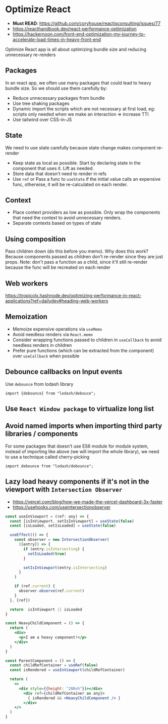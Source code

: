 # Optimize React

- **Must READ**: <https://github.com/coryhouse/reactjsconsulting/issues/77>
- <https://reacthandbook.dev/react-performance-optimization>
- <https://hackernoon.com/front-end-optimization-my-journey-to-accelerate-load-times-in-heavy-front-end>

Optimize React app is all about optimizing bundle size and reducing unnecessary re-renders

## Packages

In an react app, we often use many packages that could lead to heavy bundle size. So we should use them carefully by:

- Reduce unnecessary packages from bundle
- Use tree shaking packages
- Dynamic import the scripts which are not necessary at first load, eg: scripts only needed when we make an interaction => increase TTI
- Use tailwind over CSS-in-JS 

## State

We need to use state carefully because state change makes component re-render

- Keep state as local as possible. Start by declaring state in the component that uses it. Lift as needed.
- Store data that doesn't need to render in refs
- Use `ref` or Pass a func to `useState` if the initial value calls an expensive func, otherwise, it will be re-calculated on each render.

## Context

- Place context providers as low as possible. Only wrap the components that need the context to avoid unnecessary renders.
- Separate contexts based on types of state

## Using composition

Pass children down (do this before you memo). Why does this work? Because components passed as children don’t re-render since they are just props. Note: don't pass a function as a child, since it'll still re-render because the func will be recreated on each render

## Web workers

<https://tropicolx.hashnode.dev/optimizing-performance-in-react-applications?ref=dailydev#heading-web-workers>

## Memoization

- Memoize expensive operations via `useMemo`
- Avoid needless renders via `React.memo`
- Consider wrapping functions passed to children in `useCallback` to avoid needless renders in children
- Prefer pure functions (which can be extracted from the component) over `useCallback` when possible

## Debounce callbacks on Input events

Use `debounce` from lodash library

`import {debounce} from "lodash/debouce";`

## Use `React Window package` to virtualize long list

## Avoid named imports when importing third party libraries / components

For some packages that doesn't use ES6 module for module system, instead of importing like above (we will import the whole library), we need to use a technique called cherry-picking

`import debounce from "lodash/debounce";`

## Lazy load heavy components if it's not in the viewport with `Intersection Observer`

- <https://vercel.com/blog/how-we-made-the-vercel-dashboard-3x-faster>
- <https://usehooks.com/useintersectionobserver>

```jsx
const useInViewport = (ref: any) => {
  const [isInViewport, setIsInViewport] = useState(false)
  const [isLoaded, setIsLoaded] = useState(false)

  useEffect(() => {
    const observer = new IntersectionObserver(
      ([entry]) => {
        if (entry.isIntersecting) {
          setIsLoaded(true)
        }

        setIsInViewport(entry.isIntersecting)
      }
    )

    if (ref.current) {
      observer.observe(ref.current)
    }
  }, [ref])

  return  isInViewport || isLoaded
}

const HeavyChildComponent = () => {
  return (
    <div>
      <p>I am a heavy component!</p>
    </div>
  )
}

const ParentComponent = () => {
  const childRefContainer = useRef(false)
  const isRendered = useInViewport(childRefContainer)

  return (
    <>
      <div style={{height: "200vh"}}></div>
        <div ref={childRefContainer as any}>
          { isRendered && <HeavyChildComponent /> }
        </div>
    </>
  )
}
```